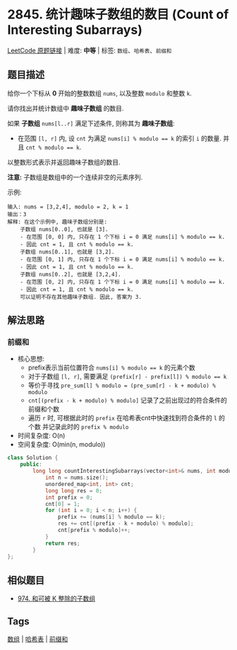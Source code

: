 # 2845. 统计趣味子数组的数目 (Count of Interesting Subarrays)

[LeetCode 原题链接](https://leetcode.cn/problems/count-of-interesting-subarrays/) | 难度: **中等** | 标签: `数组`、`哈希表`、`前缀和`

## 题目描述

给你一个下标从 **0** 开始的整数数组 `nums`, 以及整数 `modulo` 和整数 `k`.

请你找出并统计数组中 **趣味子数组** 的数目.

如果 **子数组** `nums[l..r]` 满足下述条件, 则称其为 **趣味子数组**:

- 在范围 `[l, r]` 内, 设 `cnt` 为满足 `nums[i] % modulo == k` 的索引 `i` 的数量. 并且 `cnt % modulo == k`.

以整数形式表示并返回趣味子数组的数目.

**注意:** 子数组是数组中的一个连续非空的元素序列.

示例:

```plaintext
输入: nums = [3,2,4], modulo = 2, k = 1
输出：3
解释: 在这个示例中, 趣味子数组分别是:
    子数组 nums[0..0], 也就是 [3].
    - 在范围 [0, 0] 内, 只存在 1 个下标 i = 0 满足 nums[i] % modulo == k.
    - 因此 cnt = 1, 且 cnt % modulo == k.
    子数组 nums[0..1], 也就是 [3,2].
    - 在范围 [0, 1] 内, 只存在 1 个下标 i = 0 满足 nums[i] % modulo == k.
    - 因此 cnt = 1, 且 cnt % modulo == k.
    子数组 nums[0..2], 也就是 [3,2,4].
    - 在范围 [0, 2] 内, 只存在 1 个下标 i = 0 满足 nums[i] % modulo == k.
    - 因此 cnt = 1, 且 cnt % modulo == k.
    可以证明不存在其他趣味子数组. 因此, 答案为 3.
```

## 解法思路

### 前缀和

- 核心思想:
  - prefix表示当前位置符合 `nums[i] % modulo == k` 的元素个数
  - 对于子数组 `[l, r]`, 需要满足 `(prefix[r] - prefix[l]) % modulo == k`
  - 等价于寻找 `pre_sum[l] % modulo = (pre_sum[r] - k + modulo) % modulo`
  - `cnt[(prefix - k + modulo) % modulo]` 记录了之前出现过的符合条件的前缀和个数
  - 遍历 `r` 时, 可根据此时的 `prefix` 在哈希表cnt中快速找到符合条件的 `l` 的个数 并记录此时的 `prefix % modulo`
- 时间复杂度: O(n)
- 空间复杂度: O(min(n, modulo))

```cpp
class Solution {
    public:
        long long countInterestingSubarrays(vector<int>& nums, int modulo, int k) {
            int n = nums.size();
            unordered_map<int, int> cnt;
            long long res = 0;
            int prefix = 0;
            cnt[0] = 1;
            for (int i = 0; i < n; i++) {
                prefix += (nums[i] % modulo == k);
                res += cnt[(prefix - k + modulo) % modulo];
                cnt[prefix % modulo]++;
            }
            return res;
        }
};
```

## 相似题目

- [974. 和可被 K 整除的子数组](https://leetcode.cn/problems/subarray-sums-divisible-by-k/)

## Tags

[数组](/tags/array.md) | [哈希表](/tags/hash-table.md) | [前缀和](/tags/prefix-sum.md)
